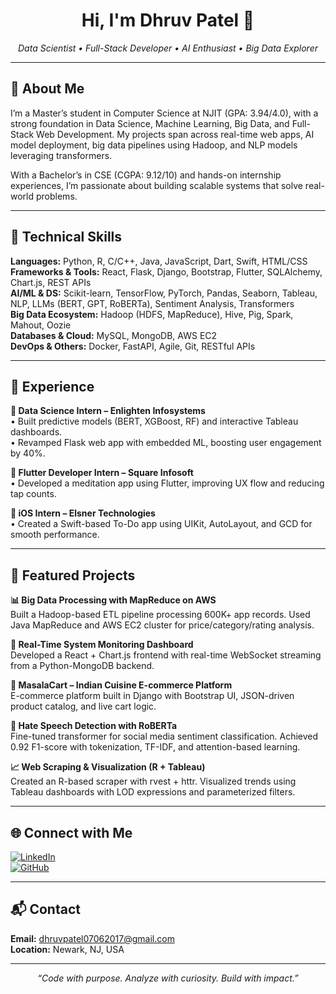 <h1 align="center">Hi, I'm Dhruv Patel 👋</h1>
<p align="center">
  <em>Data Scientist • Full-Stack Developer • AI Enthusiast • Big Data Explorer</em>
</p>

---

## 🌟 About Me

I’m a Master’s student in Computer Science at NJIT (GPA: 3.94/4.0), with a strong foundation in Data Science, Machine Learning, Big Data, and Full-Stack Web Development. My projects span across real-time web apps, AI model deployment, big data pipelines using Hadoop, and NLP models leveraging transformers.

With a Bachelor’s in CSE (CGPA: 9.12/10) and hands-on internship experiences, I’m passionate about building scalable systems that solve real-world problems.

---

## 🔧 Technical Skills

**Languages:** Python, R, C/C++, Java, JavaScript, Dart, Swift, HTML/CSS  
**Frameworks & Tools:** React, Flask, Django, Bootstrap, Flutter, SQLAlchemy, Chart.js, REST APIs  
**AI/ML & DS:** Scikit-learn, TensorFlow, PyTorch, Pandas, Seaborn, Tableau, NLP, LLMs (BERT, GPT, RoBERTa), Sentiment Analysis, Transformers  
**Big Data Ecosystem:** Hadoop (HDFS, MapReduce), Hive, Pig, Spark, Mahout, Oozie  
**Databases & Cloud:** MySQL, MongoDB, AWS EC2  
**DevOps & Others:** Docker, FastAPI, Agile, Git, RESTful APIs

---

## 💼 Experience

**🔹 Data Science Intern – Enlighten Infosystems**  
• Built predictive models (BERT, XGBoost, RF) and interactive Tableau dashboards.  
• Revamped Flask web app with embedded ML, boosting user engagement by 40%.

**🔹 Flutter Developer Intern – Square Infosoft**  
• Developed a meditation app using Flutter, improving UX flow and reducing tap counts.

**🔹 iOS Intern – Elsner Technologies**  
• Created a Swift-based To-Do app using UIKit, AutoLayout, and GCD for smooth performance.

---

## 🚀 Featured Projects

**📊 Big Data Processing with MapReduce on AWS**  
Built a Hadoop-based ETL pipeline processing 600K+ app records. Used Java MapReduce and AWS EC2 cluster for price/category/rating analysis.

**📡 Real-Time System Monitoring Dashboard**  
Developed a React + Chart.js frontend with real-time WebSocket streaming from a Python-MongoDB backend.

**🍛 MasalaCart – Indian Cuisine E-commerce Platform**  
E-commerce platform built in Django with Bootstrap UI, JSON-driven product catalog, and live cart logic.

**🧠 Hate Speech Detection with RoBERTa**  
Fine-tuned transformer for social media sentiment classification. Achieved 0.92 F1-score with tokenization, TF-IDF, and attention-based learning.

**📈 Web Scraping & Visualization (R + Tableau)**  
Created an R-based scraper with rvest + httr. Visualized trends using Tableau dashboards with LOD expressions and parameterized filters.

---

## 🌐 Connect with Me

[![LinkedIn](https://img.shields.io/badge/LinkedIn-dhruv--patel--541271151-blue?style=flat-square&logo=linkedin)](https://www.linkedin.com/in/dhruv-patel-541271151)  
[![GitHub](https://img.shields.io/badge/GitHub-dhruvvs-black?style=flat-square&logo=github)](https://github.com/dhruvvs)

---

## 📬 Contact

**Email:** dhruvpatel07062017@gmail.com  
**Location:** Newark, NJ, USA

---

<p align="center">
  <i>“Code with purpose. Analyze with curiosity. Build with impact.”</i>
</p>
